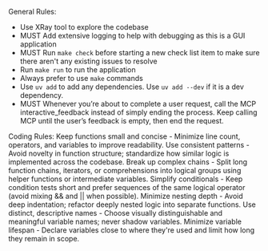 General Rules:

- Use XRay tool to explore the codebase
- MUST Add extensive logging to help with debugging as this is a GUI application
- MUST Run `make check` before starting a new check list item to make sure there aren't any existing issues to resolve
- Run `make run` to run the application
- Always prefer to use `make` commands
- Use `uv add` to add any dependencies. Use `uv add --dev` if it is a dev dependency.
- MUST Whenever you’re about to complete a user request, call the MCP interactive_feedback instead of simply ending the process. Keep calling MCP until the user’s feedback is empty, then end the request.

Coding Rules:
Keep functions small and concise - Minimize line count, operators, and variables to improve readability.
Use consistent patterns - Avoid novelty in function structure; standardize how similar logic is implemented across the codebase.
Break up complex chains - Split long function chains, iterators, or comprehensions into logical groups using helper functions or intermediate variables.
Simplify conditionals - Keep condition tests short and prefer sequences of the same logical operator (avoid mixing && and || when possible).
Minimize nesting depth - Avoid deep indentation; refactor deeply nested logic into separate functions.
Use distinct, descriptive names - Choose visually distinguishable and meaningful variable names; never shadow variables.
Minimize variable lifespan - Declare variables close to where they're used and limit how long they remain in scope.
